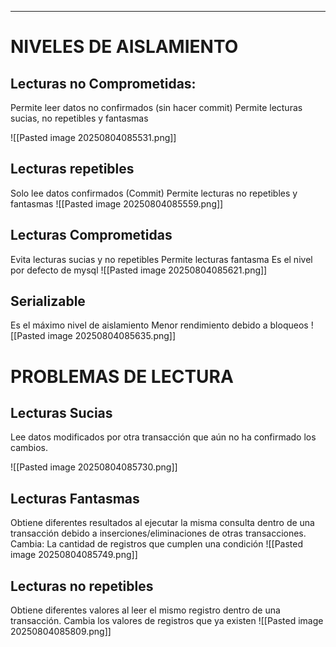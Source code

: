 <HR>

# NIVELES DE AISLAMIENTO
## Lecturas no Comprometidas:
Permite leer datos no confirmados (sin hacer commit)
Permite lecturas sucias, no repetibles y fantasmas

![[Pasted image 20250804085531.png]]

## Lecturas repetibles
Solo lee datos confirmados (Commit)
Permite lecturas no repetibles y fantasmas
![[Pasted image 20250804085559.png]]
## Lecturas Comprometidas
Evita lecturas sucias y no repetibles
Permite lecturas fantasma 
Es el nivel por defecto de mysql
![[Pasted image 20250804085621.png]]

## Serializable
Es el máximo nivel de aislamiento
Menor rendimiento debido a bloqueos
![[Pasted image 20250804085635.png]]

# PROBLEMAS DE LECTURA
## Lecturas Sucias
Lee datos modificados por otra transacción que aún no ha confirmado los cambios.

![[Pasted image 20250804085730.png]]

## Lecturas Fantasmas
Obtiene diferentes resultados al ejecutar la misma consulta dentro de una transacción debido a inserciones/eliminaciones de otras transacciones.
Cambia: La cantidad de registros que cumplen una condición
![[Pasted image 20250804085749.png]]

## Lecturas no repetibles
Obtiene diferentes valores al leer el mismo registro dentro de una transacción.
Cambia los valores de registros que ya existen
![[Pasted image 20250804085809.png]]

